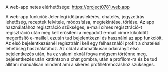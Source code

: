 A web-app netes elérhetősége: https://project0781.web.app

A web-app funkciói: Jelenlegi időjáráslekérés, chatelés, jegyzetírás lehetőség, receptek felvitele, módosítása, megtekintése, törlése. Az app használatához regisztráció szükséges, e-mail címes regisztráció-t regisztráció után meg kell erősíteni a megadott e-mail címre kiküldött megerősítő e-maillel, ezután tud bejelentkezni és használni az app funkcióit. Az első bejelentkezésnél regisztrálni kell egy felhasználói profilt a chatelési lehetőség használatához. Az oldal automatikusan odairányít első bejelentkezés után, ha ez valami oknál fogva mégsem történne meg, bejelentkezés után kattintson a chat gombra, után a profilom-ra és be tud állítani manuálisan mindent ami a sikeres profillétrehozáshoz szükséges.
